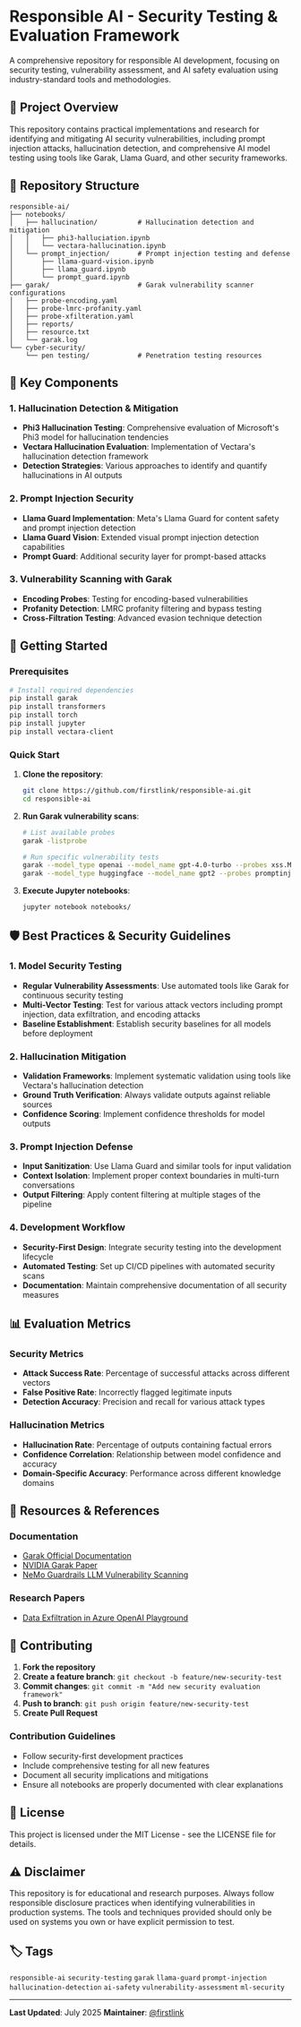 # Responsible AI - Security Testing & Evaluation Framework

A comprehensive repository for responsible AI development, focusing on security testing, vulnerability assessment, and AI safety evaluation using industry-standard tools and methodologies.

## 🎯 Project Overview

This repository contains practical implementations and research for identifying and mitigating AI security vulnerabilities, including prompt injection attacks, hallucination detection, and comprehensive AI model testing using tools like Garak, Llama Guard, and other security frameworks.

## 📁 Repository Structure

```
responsible-ai/
├── notebooks/
│   ├── hallucination/          # Hallucination detection and mitigation
│   │   ├── phi3-halluciation.ipynb
│   │   └── vectara-hallucination.ipynb
│   └── prompt_injection/       # Prompt injection testing and defense
│       ├── llama-guard-vision.ipynb
│       ├── llama_guard.ipynb
│       └── prompt_guard.ipynb
├── garak/                      # Garak vulnerability scanner configurations
│   ├── probe-encoding.yaml
│   ├── probe-lmrc-profanity.yaml
│   ├── probe-xfilteration.yaml
│   ├── reports/
│   ├── resource.txt
│   └── garak.log
└── cyber-security/
    └── pen testing/            # Penetration testing resources
```

## 🔧 Key Components

### 1. Hallucination Detection & Mitigation
- **Phi3 Hallucination Testing**: Comprehensive evaluation of Microsoft's Phi3 model for hallucination tendencies
- **Vectara Hallucination Evaluation**: Implementation of Vectara's hallucination detection framework
- **Detection Strategies**: Various approaches to identify and quantify hallucinations in AI outputs

### 2. Prompt Injection Security
- **Llama Guard Implementation**: Meta's Llama Guard for content safety and prompt injection detection
- **Llama Guard Vision**: Extended visual prompt injection detection capabilities
- **Prompt Guard**: Additional security layer for prompt-based attacks

### 3. Vulnerability Scanning with Garak
- **Encoding Probes**: Testing for encoding-based vulnerabilities
- **Profanity Detection**: LMRC profanity filtering and bypass testing
- **Cross-Filtration Testing**: Advanced evasion technique detection

## 🚀 Getting Started

### Prerequisites

```bash
# Install required dependencies
pip install garak
pip install transformers
pip install torch
pip install jupyter
pip install vectara-client
```

### Quick Start

1. **Clone the repository**:
   ```bash
   git clone https://github.com/firstlink/responsible-ai.git
   cd responsible-ai
   ```

2. **Run Garak vulnerability scans**:
   ```bash
   # List available probes
   garak -listprobe
   
   # Run specific vulnerability tests
   garak --model_type openai --model_name gpt-4.0-turbo --probes xss.MarkdownImageExfil
   garak --model_type huggingface --model_name gpt2 --probes promptinject
   ```

3. **Execute Jupyter notebooks**:
   ```bash
   jupyter notebook notebooks/
   ```

## 🛡️ Best Practices & Security Guidelines

### 1. Model Security Testing
- **Regular Vulnerability Assessments**: Use automated tools like Garak for continuous security testing
- **Multi-Vector Testing**: Test for various attack vectors including prompt injection, data exfiltration, and encoding attacks
- **Baseline Establishment**: Establish security baselines for all models before deployment

### 2. Hallucination Mitigation
- **Validation Frameworks**: Implement systematic validation using tools like Vectara's hallucination detection
- **Ground Truth Verification**: Always validate outputs against reliable sources
- **Confidence Scoring**: Implement confidence thresholds for model outputs

### 3. Prompt Injection Defense
- **Input Sanitization**: Use Llama Guard and similar tools for input validation
- **Context Isolation**: Implement proper context boundaries in multi-turn conversations
- **Output Filtering**: Apply content filtering at multiple stages of the pipeline

### 4. Development Workflow
- **Security-First Design**: Integrate security testing into the development lifecycle
- **Automated Testing**: Set up CI/CD pipelines with automated security scans
- **Documentation**: Maintain comprehensive documentation of all security measures

## 📊 Evaluation Metrics

### Security Metrics
- **Attack Success Rate**: Percentage of successful attacks across different vectors
- **False Positive Rate**: Incorrectly flagged legitimate inputs
- **Detection Accuracy**: Precision and recall for various attack types

### Hallucination Metrics
- **Hallucination Rate**: Percentage of outputs containing factual errors
- **Confidence Correlation**: Relationship between model confidence and accuracy
- **Domain-Specific Accuracy**: Performance across different knowledge domains

## 🔗 Resources & References

### Documentation
- [Garak Official Documentation](https://docs.garak.ai/garak)
- [NVIDIA Garak Paper](https://github.com/NVIDIA/garak/blob/main/garak-paper.pdf)
- [NeMo Guardrails LLM Vulnerability Scanning](https://docs.nvidia.com/nemo/guardrails/latest/evaluation/llm-vulnerability-scanning.html)

### Research Papers
- [Data Exfiltration in Azure OpenAI Playground](https://embracethered.com/blog/posts/2023/data-exfiltration-in-azure-openai-playground-fixed/)

## 🤝 Contributing

1. **Fork the repository**
2. **Create a feature branch**: `git checkout -b feature/new-security-test`
3. **Commit changes**: `git commit -m "Add new security evaluation framework"`
4. **Push to branch**: `git push origin feature/new-security-test`
5. **Create Pull Request**

### Contribution Guidelines
- Follow security-first development practices
- Include comprehensive testing for all new features
- Document all security implications and mitigations
- Ensure all notebooks are properly documented with clear explanations

## 📝 License

This project is licensed under the MIT License - see the LICENSE file for details.

## ⚠️ Disclaimer

This repository is for educational and research purposes. Always follow responsible disclosure practices when identifying vulnerabilities in production systems. The tools and techniques provided should only be used on systems you own or have explicit permission to test.

## 🏷️ Tags

`responsible-ai` `security-testing` `garak` `llama-guard` `prompt-injection` `hallucination-detection` `ai-safety` `vulnerability-assessment` `ml-security`

---

**Last Updated**: July 2025
**Maintainer**: [@firstlink](https://github.com/firstlink)
